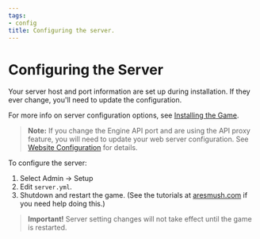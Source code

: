```yaml
---
tags:
- config
title: Configuring the server.
---
```

# Configuring the Server

Your server host and port information are set up during installation.  If they ever change, you'll need to update the configuration.

For more info on server configuration options, see [Installing the Game](/tutorials/install/install-game).

> <i class="fa fa-exclamation-triangle"></i> **Note:**  If you change the Engine API port and are using the API proxy feature, you will need to update your web server configuration.  See [Website Configuration](/tutorials/config/website) for details.

To configure the server:

1. Select Admin -> Setup
2. Edit `server.yml`.
4. Shutdown and restart the game. (See the tutorials at [aresmush.com](http://www.aresmush.com) if you need help doing this.)

> **Important!** Server setting changes will not take effect until the game is restarted.

